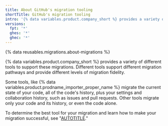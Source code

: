 ```yaml
---
title: About GitHub's migration tooling
shortTitle: GitHub's migration tooling
intro: '{% data variables.product.company_short %} provides a variety of different tooling options to support migrations to {% data variables.product.company_short %} and between {% data variables.product.company_short %} products.'
versions:
  fpt: '*'
  ghes: '*'
  ghec: '*'
---
```


{% data reusables.migrations.about-migrations %}

{% data variables.product.company_short %} provides a variety of different tools to support these migrations. Different tools support different migration pathways and provide different levels of migration fidelity.

Some tools, like {% data variables.product.prodname_importer_proper_name %} migrate the current state of your code, all of the code's history, plus your settings and collaboration history, such as issues and pull requests. Other tools migrate only your code and its history, or even the code alone.

To determine the best tool for your migration and learn how to make your migration successful, see "[AUTOTITLE](/migrations/overview/planning-your-migration-to-github)."
